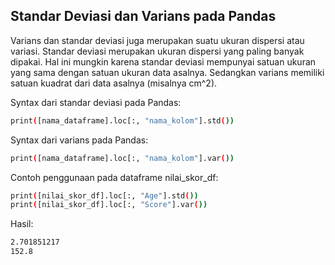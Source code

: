 ## Standar Deviasi dan Varians pada Pandas

Varians dan standar deviasi juga merupakan suatu ukuran dispersi atau variasi. Standar deviasi merupakan ukuran dispersi yang paling banyak dipakai. Hal ini mungkin karena standar deviasi mempunyai satuan ukuran yang sama dengan satuan ukuran data asalnya. Sedangkan varians memiliki satuan kuadrat dari data asalnya (misalnya cm^2).

Syntax dari standar deviasi pada Pandas:
```sh
print([nama_dataframe].loc[:, "nama_kolom"].std())
```

Syntax dari varians pada Pandas:
```sh
print([nama_dataframe].loc[:, "nama_kolom"].var())
```
Contoh penggunaan pada dataframe nilai_skor_df:
```sh
print([nilai_skor_df].loc[:, "Age"].std())
print([nilai_skor_df].loc[:, "Score"].var())
```

Hasil:

```sh
2.701851217
152.8
```

